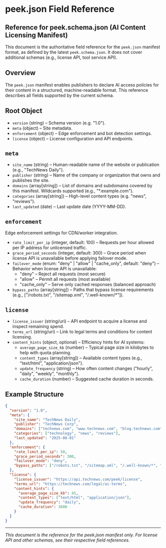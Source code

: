 # peek.json Field Reference

## Reference for peek.schema.json (AI Content Licensing Manifest)

This document is the authoritative field reference for the `peek.json` manifest format, as defined by the latest `peek.schema.json`. It does not cover additional schemas (e.g., license API, tool service API).

## Overview

The `peek.json` manifest enables publishers to declare AI access policies for their content in a structured, machine-readable format. This reference describes all fields supported by the current schema.

## Root Object

- `version` (string) – Schema version (e.g. "1.0").
- `meta` (object) – Site metadata.
- `enforcement` (object) – Edge enforcement and bot detection settings.
- `license` (object) – License configuration and API endpoints.

## `meta`

- `site_name` (string) – Human-readable name of the website or publication (e.g., "TechNews Daily").
- `publisher` (string) – Name of the company or organization that owns and publishes the site.
- `domains` (array[string]) – List of domains and subdomains covered by this manifest. Wildcards supported (e.g., "\*.example.com").
- `categories` (array[string]) – High-level content types (e.g. "news", "reviews").
- `last_updated` (date) – Last update date (YYYY-MM-DD).

## `enforcement`

Edge enforcement settings for CDN/worker integration.

- `rate_limit_per_ip` (integer, default: 100) – Requests per hour allowed per IP address for unlicensed traffic.
- `grace_period_seconds` (integer, default: 300) – Grace period when license API is unavailable before applying failover mode.
- `failover_mode` (enum: "deny" | "allow" | "cache_only", default: "deny") – Behavior when license API is unavailable:
  - "deny" – Reject all requests (most secure)
  - "allow" – Permit all requests (most available)
  - "cache_only" – Serve only cached responses (balanced approach)
- `bypass_paths` (array[string]) – Paths that bypass license requirements (e.g., ["/robots.txt", "/sitemap.xml", "/.well-known/*"]).

## `license`

- `license_issuer` (string/uri) – API endpoint to acquire a license and inspect remaining spend.
- `terms_url` (string/uri) – Link to legal terms and conditions for content licensing.
- `content_hints` (object, optional) – Efficiency hints for AI systems:
  - `average_page_size_kb` (number) – Typical page size in kilobytes to help with quota planning.
  - `content_types` (array[string]) – Available content types (e.g., "text/html", "application/json").
  - `update_frequency` (string) – How often content changes ("hourly", "daily", "weekly", "monthly").
  - `cache_duration` (number) – Suggested cache duration in seconds.

## Example Structure

```json
{
  "version": "1.0",
  "meta": {
    "site_name": "TechNews Daily",
    "publisher": "TechNews Corp",
    "domains": ["technews.com", "www.technews.com", "blog.technews.com"],
    "categories": ["technology", "news", "reviews"],
    "last_updated": "2025-08-01"
  },
  "enforcement": {
    "rate_limit_per_ip": 50,
    "grace_period_seconds": 300,
    "failover_mode": "deny",
    "bypass_paths": ["/robots.txt", "/sitemap.xml", "/.well-known/*", "/favicon.ico"]
  },
  "license": {
    "license_issuer": "https://api.technews.com/peek/license",
    "terms_url": "https://technews.com/legal/ai-terms",
    "content_hints": {
      "average_page_size_kb": 45,
      "content_types": ["text/html", "application/json"],
      "update_frequency": "daily",
      "cache_duration": 3600
    }
  }
}
```

---

_This document is the reference for the peek.json manifest only. For license API and other schemas, see their respective field references._
